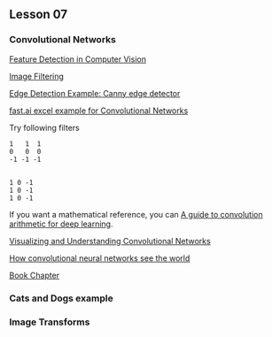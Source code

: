 ## Lesson 07

### Convolutional Networks

[Feature Detection in Computer Vision](https://en.wikipedia.org/wiki/Feature_detection_(computer_vision))

[Image Filtering](http://ai.stanford.edu/~syyeung/cvweb/tutorial1.html)

[Edge Detection Example: Canny edge detector ](https://en.wikipedia.org/wiki/Canny_edge_detector)

[fast.ai excel example for Convolutional Networks](https://github.com/fastai/courses/blob/master/deeplearning1/excel/conv-example.xlsx)

Try following filters
	
	1   1  1
	0   0  0
	-1 -1 -1


	1 0 -1
	1 0 -1
	1 0 -1


If you want a mathematical reference, you can [A guide to convolution arithmetic for deep learning](https://arxiv.org/abs/1603.07285).


[Visualizing and Understanding Convolutional Networks](https://arxiv.org/abs/1311.2901)


[How convolutional neural networks see the world](https://blog.keras.io/how-convolutional-neural-networks-see-the-world.html)


[Book Chapter](https://d2l.ai/chapter_convolutional-neural-networks/index.html)

### Cats and Dogs example

### Image Transforms

